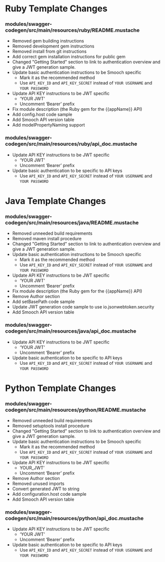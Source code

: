 # Ruby Template Changes

### modules/swagger-codegen/src/main/resources/ruby/README.mustache

- Removed gem building instructions
- Removed development gem instructions
- Removed install from git instructions
- Add correct gem installation instructions for public gem
- Changed "Getting Started" section to link to authentication overview and give a JWT generation sample.
- Update basic authentication instructions to be Smooch specific
  - Mark it as the recommended method
  - Use `API_KEY_ID` and `API_KEY_SECRET` instead of `YOUR USERNAME` and `YOUR PASSWORD`
- Update API KEY instructions to be JWT specific
  - ‘YOUR JWT’
  - Uncomment ‘Bearer’ prefix
- Fix module description (the Ruby gem for the {{appName}} API)
- Add config.host code sample
- Add Smooch API version table
- Add modelPropertyNaming support

### modules/swagger-codegen/src/main/resources/ruby/api_doc.mustache

- Update API KEY instructions to be JWT specific
  - ‘YOUR JWT’
  - Uncomment ‘Bearer’ prefix
- Update basic authentication to be specific to API keys
  - Use `API_KEY_ID` and `API_KEY_SECRET` instead of `YOUR USERNAME` and `YOUR PASSWORD`

# Java Template Changes

### modules/swagger-codegen/src/main/resources/java/README.mustache

- Removed unneeded build requirements
- Removed maven install procedure
- Changed "Getting Started" section to link to authentication overview and give a JWT generation sample.
- Update basic authentication instructions to be Smooch specific
  - Mark it as the recommended method
  - Use `API_KEY_ID` and `API_KEY_SECRET` instead of `YOUR USERNAME` and `YOUR PASSWORD`
- Update API KEY instructions to be JWT specific
  - ‘YOUR JWT’
  - Uncomment ‘Bearer’ prefix
- Fix module description (the Ruby gem for the {{appName}} API)
- Remove Author section
- Add setBasePath code sample
- Update JWT generation code sample to use io.jsonwebtoken.security
- Add Smooch API version table

### modules/swagger-codegen/src/main/resources/java/api_doc.mustache

- Update API KEY instructions to be JWT specific
  - ‘YOUR JWT’
  - Uncomment ‘Bearer’ prefix
- Update basic authentication to be specific to API keys
  - Use `API_KEY_ID` and `API_KEY_SECRET` instead of `YOUR USERNAME` and `YOUR PASSWORD`

# Python Template Changes

### modules/swagger-codegen/src/main/resources/python/README.mustache

- Removed unneeded build requirements
- Removed setuptools install procedure
- Changed "Getting Started" section to link to authentication overview and give a JWT generation sample.
- Update basic authentication instructions to be Smooch specific
  - Mark it as the recommended method
  - Use `API_KEY_ID` and `API_KEY_SECRET` instead of `YOUR USERNAME` and `YOUR PASSWORD`
- Update API KEY instructions to be JWT specific
  - YOUR_JWT’
  - Uncomment ‘Bearer’ prefix
- Remove Author section
- Removed unused imports
- Convert generated JWT to string
- Add configuration.host code sample
- Add Smooch API version table

### modules/swagger-codegen/src/main/resources/python/api_doc.mustache

- Update API KEY instructions to be JWT specific
  - ‘YOUR JWT’
  - Uncomment ‘Bearer’ prefix
- Update basic authentication to be specific to API keys
  - Use `API_KEY_ID` and `API_KEY_SECRET` instead of `YOUR USERNAME` and `YOUR PASSWORD`
